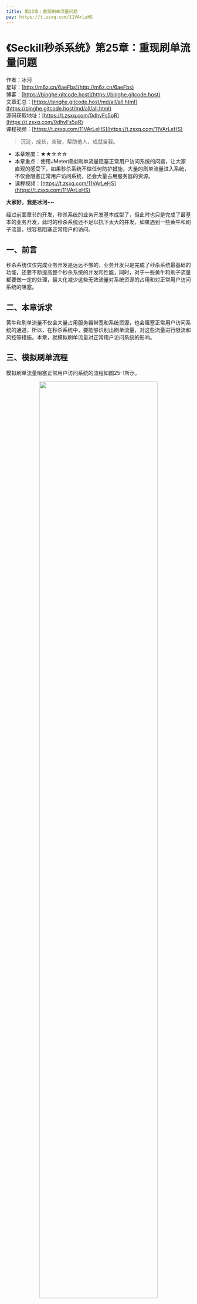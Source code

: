 ```yaml
---
title: 第25章：重现刷单流量问题
pay: https://t.zsxq.com/11VArLeHS
---
```


# 《Seckill秒杀系统》第25章：重现刷单流量问题

作者：冰河
<br/>星球：[http://m6z.cn/6aeFbs](http://m6z.cn/6aeFbs)
<br/>博客：[https://binghe.gitcode.host](https://binghe.gitcode.host)
<br/>文章汇总：[https://binghe.gitcode.host/md/all/all.html](https://binghe.gitcode.host/md/all/all.html)
<br/>源码获取地址：[https://t.zsxq.com/0dhvFs5oR](https://t.zsxq.com/0dhvFs5oR)
<br/>课程视频：[https://t.zsxq.com/11VArLeHS](https://t.zsxq.com/11VArLeHS)

> 沉淀，成长，突破，帮助他人，成就自我。

* 本章难度：★★☆☆☆
* 本章重点：使用JMeter模拟刷单流量阻塞正常用户访问系统的问题，让大家直观的感受下，如果秒杀系统不做任何防护措施，大量的刷单流量进入系统，不仅会阻塞正常用户访问系统，还会大量占用服务器的资源。
* 课程视频：[https://t.zsxq.com/11VArLeHS](https://t.zsxq.com/11VArLeHS)

**大家好，我是冰河~~**

经过前面章节的开发，秒杀系统的业务开发基本成型了，但此时也只是完成了最基本的业务开发，此时的秒杀系统还不足以抗下太大的并发，如果遇到一些黄牛和刷子流量，很容易阻塞正常用户的访问。

## 一、前言

秒杀系统仅仅完成业务开发是远远不够的，业务开发只是完成了秒杀系统最基础的功能，还要不断提高整个秒杀系统的并发和性能，同时，对于一些黄牛和刷子流量都要做一定的处理，最大化减少这些无效流量对系统资源的占用和对正常用户访问系统的阻塞。

## 二、本章诉求

黄牛和刷单流量不仅会大量占用服务器带宽和系统资源，也会阻塞正常用户访问系统的通道，所以，在秒杀系统中，要能够识别出刷单流量，对这些流量进行限流和风控等措施。本章，就模拟刷单流量对正常用户访问系统的影响。

## 三、模拟刷单流程

模拟刷单流量阻塞正常用户访问系统的流程如图25-1所示。

<div align="center">
    <img src="https://binghe.gitcode.host/images/project/seckill/scekill-2023-05-29-001.png?raw=true" width="80%">
    <br/>
</div>

可以看到，黄牛党通过不断刷单的方式来抢购商品，不仅仅会占用大量的服务器带宽和系统资源，还会阻塞正常用户抢购商品的通道，用户的直观感受就是系统非常卡顿，极大的影响了用户抢购秒杀商品的体验。

## 四、模拟刷单实现

对于正常用户来说，就是登录系统正常访问。黄牛党会使用工具或者其他手段大量刷单，占用大量的服务器带宽和系统资源。

## 查看完整文章

加入[冰河技术](http://m6z.cn/6aeFbs)知识星球，解锁完整技术文章与完整代码